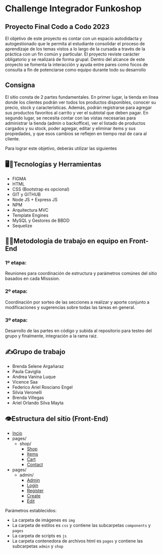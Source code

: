 # Challenge Integrador Funkoshop

## Proyecto Final Codo a Codo 2023

El objetivo de este proyecto es contar con un espacio autodidacta y autogestionado que le permita al estudiante consolidar el proceso de aprendizaje de los temas vistos a lo largo de la cursada a través de la práctica con un fin común y particular.
El proyecto reviste carácter obligatorio y se realizará de forma grupal.
Dentro del alcance de este proyecto se fomenta la interacción y ayuda entre pares como focos de consulta a fin de potenciarse como equipo durante todo su desarrollo

## Consigna

El sitio consta de 2 partes fundamentales. En primer lugar, la tienda en línea donde los clientes podrán ver todos los productos disponibles, conocer su precio, stock y características. Además, podrán registrarse para agregar sus productos favoritos al carrito y ver el subtotal que deben pagar. En segundo lugar, se necesita contar con las vistas necesarias para administrar la tienda (admin o backoffice), ver el listado de productos cargados y su stock, poder agregar, editar y eliminar items y sus propiedades, y que esos cambios se reflejen en tiempo real de cara al cliente.

Para lograr este objetivo, deberás utilizar las siguientes

## 🖥️🔨Tecnologías y Herramientas

- FIGMA
- HTML
- CSS (Bootstrap es opcional)
- GIT y GITHUB
- Node JS + Express JS
- NPM
- Arquitectura MVC
- Template Engines
- MySQL y Gestores de BBDD
- Sequelize

## 🧑‍💻Metodología de trabajo en equipo en Front-End
### 1º etapa:
Reuniones para coordinación de estructura y parámetros comúnes del sitio basados en cada Misssion.

### 2º etapa:
Coordinación por sorteo de las secciones a realizar y aporte conjunto a modificaciones y sugerencias sobre todas las tareas en general.

### 3º etapa:
Desarrollo de las partes en código y subida al repositorio para testeo del grupo y finalmente, integración a la rama raiz.

## ✍️Grupo de trabajo

- Brenda Selene Argañaraz
- Paula Caviglia
- Andrea Vanina Luque
- Vicence Saa
- Federico Ariel Rosciano Engel
- Silvia Veronelli
- Brenda Villegas
- Ariel Orlando Silva Mayta

## 👁️Estructura del sitio (Front-End)

- [Incio](https://challenge-integrador-g10-23568.onrender.com/)
- pages/
  - shop/
    - [Shop](https://challenge-integrador-g10-23568.onrender.com/pages/shop/shop.html)
    - [Items](https://challenge-integrador-g10-23568.onrender.com/pages/shop/item.html)
    - [Cart](https://challenge-integrador-g10-23568.onrender.com/pages/shop/cart.html)
    - [Contact](https://challenge-integrador-g10-23568.onrender.com/pages/shop/contact.html)
- pages/
  - admin/
    - [Admin](https://challenge-integrador-g10-23568.onrender.com/pages/admin/admin.html)
    - [Login](https://challenge-integrador-g10-23568.onrender.com/pages/admin/login.html)
    - [Register](https://challenge-integrador-g10-23568.onrender.com/pages/admin/register.html)
    - [Create](https://challenge-integrador-g10-23568.onrender.com/pages/admin/create.html)
    - [Edit](https://challenge-integrador-g10-23568.onrender.com/pages/admin/edit.html) <br>

Parámetros establecidos:

- La carpeta de imágenes es `img`
- La carpeta de estilos es `css` y contiene las subcarpetas `components` y `pages`
- La carpeta de scripts es `js`
- La carpeta contenedora de archivos html es `pages` y contiene las subcarpetas `admin` y `shop`
